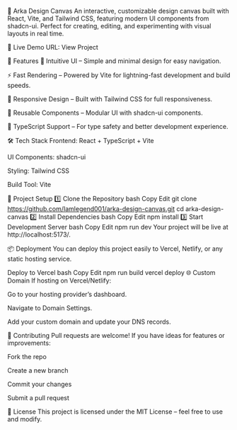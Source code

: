 🎨 Arka Design Canvas
An interactive, customizable design canvas built with React, Vite, and Tailwind CSS, featuring modern UI components from shadcn-ui. Perfect for creating, editing, and experimenting with visual layouts in real time.

🚀 Live Demo
URL: View Project

📌 Features
🎯 Intuitive UI – Simple and minimal design for easy navigation.

⚡ Fast Rendering – Powered by Vite for lightning-fast development and build speeds.

🎨 Responsive Design – Built with Tailwind CSS for full responsiveness.

🧩 Reusable Components – Modular UI with shadcn-ui components.

📐 TypeScript Support – For type safety and better development experience.

🛠️ Tech Stack
Frontend: React + TypeScript + Vite

UI Components: shadcn-ui

Styling: Tailwind CSS

Build Tool: Vite

📂 Project Setup
1️⃣ Clone the Repository
bash
Copy
Edit
git clone https://github.com/Iamlegend001/arka-design-canvas.git
cd arka-design-canvas
2️⃣ Install Dependencies
bash
Copy
Edit
npm install
3️⃣ Start Development Server
bash
Copy
Edit
npm run dev
Your project will be live at http://localhost:5173/.

📦 Deployment
You can deploy this project easily to Vercel, Netlify, or any static hosting service.

Deploy to Vercel
bash
Copy
Edit
npm run build
vercel deploy
🌐 Custom Domain
If hosting on Vercel/Netlify:

Go to your hosting provider’s dashboard.

Navigate to Domain Settings.

Add your custom domain and update your DNS records.

🤝 Contributing
Pull requests are welcome!
If you have ideas for features or improvements:

Fork the repo

Create a new branch

Commit your changes

Submit a pull request

📜 License
This project is licensed under the MIT License – feel free to use and modify.
